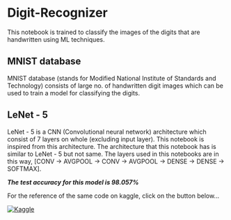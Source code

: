 # Digit-Recognizer
This notebook is trained to classify the images of the digits that are handwritten using ML techniques.
## MNIST database
MNIST database (stands for Modified National Institute of Standards and Technology) consists of large no. of handwritten digit images which can be used to train a model for classifying the digits.
## LeNet - 5
LeNet - 5 is a CNN (Convolutional neural network) architecture which consist of 7 layers on whole (excluding input layer). This notebook is inspired from this architecture. The architecture that this notebook has is similar to LeNet - 5 but not same. The layers used in this notebooks are in this way, [CONV -> AVGPOOL -> CONV -> AVGPOOL -> DENSE -> DENSE -> SOFTMAX].  

***The test accuracy for this model is 98.057%***

For the reference of the same code on kaggle, click on the button below...

[![Kaggle](https://img.shields.io/badge/Kaggle-20BEFF?style=for-the-badge&logo=Kaggle&logoColor=white)](https://www.kaggle.com/code/saicharan2003/mnist)
